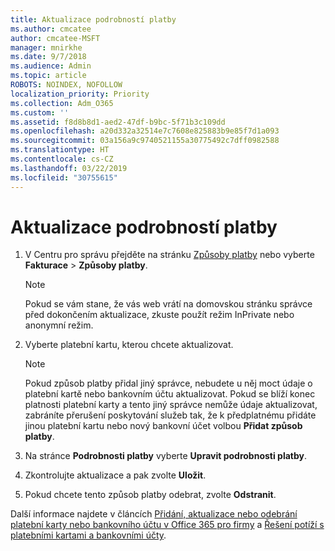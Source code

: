 ```yaml
---
title: Aktualizace podrobností platby
ms.author: cmcatee
author: cmcatee-MSFT
manager: mnirkhe
ms.date: 9/7/2018
ms.audience: Admin
ms.topic: article
ROBOTS: NOINDEX, NOFOLLOW
localization_priority: Priority
ms.collection: Adm_O365
ms.custom: ''
ms.assetid: f8d8b8d1-aed2-47df-b9bc-5f71b3c109dd
ms.openlocfilehash: a20d332a32514e7c7608e825883b9e85f7d1a093
ms.sourcegitcommit: 03a156a9c9740521155a30775492c7dff0982588
ms.translationtype: HT
ms.contentlocale: cs-CZ
ms.lasthandoff: 03/22/2019
ms.locfileid: "30755615"
---
```

# <a name="update-payment-details"></a>Aktualizace podrobností platby

1. V Centru pro správu přejděte na stránku [Způsoby platby](https://go.microsoft.com/fwlink/p/?linkid=2018806) nebo vyberte **Fakturace** \> **Způsoby platby**.
    
    > [!NOTE]
    > Pokud se vám stane, že vás web vrátí na domovskou stránku správce před dokončením aktualizace, zkuste použít režim InPrivate nebo anonymní režim. 
  
2. Vyberte platební kartu, kterou chcete aktualizovat.
    
    > [!NOTE]
    > Pokud způsob platby přidal jiný správce, nebudete u něj moct údaje o platební kartě nebo bankovním účtu aktualizovat. Pokud se blíží konec platnosti platební karty a tento jiný správce nemůže údaje aktualizovat, zabráníte přerušení poskytování služeb tak, že k předplatnému přidáte jinou platební kartu nebo nový bankovní účet volbou **Přidat způsob platby**. 
  
3. Na stránce **Podrobnosti platby** vyberte **Upravit podrobnosti platby**.
    
4. Zkontrolujte aktualizace a pak zvolte **Uložit**.
    
5. Pokud chcete tento způsob platby odebrat, zvolte **Odstranit**.
    
Další informace najdete v článcích [Přidání, aktualizace nebo odebrání platební karty nebo bankovního účtu v Office 365 pro firmy](https://support.office.com/article/30ba9c83-50d8-4020-90ed-830a5b8c8724) a [Řešení potíží s platebními kartami a bankovními účty](https://support.office.com/article/30ba9c83-50d8-4020-90ed-830a5b8c8724).
  

